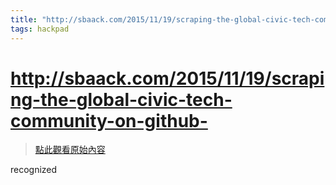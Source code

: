 ```yaml
---
title: "http://sbaack.com/2015/11/19/scraping-the-global-civic-tech-community-on-github-"
tags: hackpad
---
```


# http://sbaack.com/2015/11/19/scraping-the-global-civic-tech-community-on-github-

> [點此觀看原始內容](https://g0v.hackpad.tw/OBA7hPAX3Qf)

recognized
